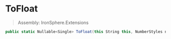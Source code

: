 ﻿

# ToFloat

> Assembly: IronSphere.Extensions

```csharp
public static Nullable<Single> ToFloat(this String this, NumberStyles numberStyles, IFormatProvider formatProvider)
```



 